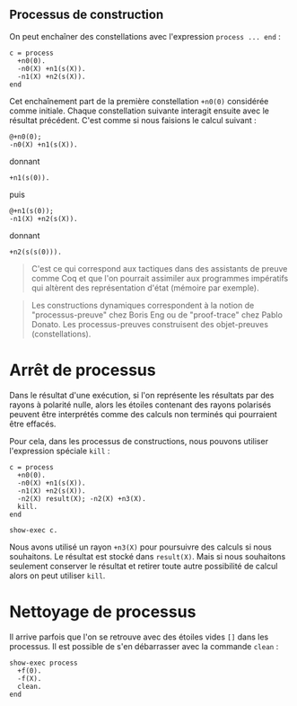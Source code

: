 ## Processus de construction

On peut enchaîner des constellations avec l'expression `process ... end` :

```
c = process
  +n0(0).
  -n0(X) +n1(s(X)).
  -n1(X) +n2(s(X)).
end
```

Cet enchaînement part de la première constellation `+n0(0)` considérée comme
initiale. Chaque constellation suivante interagit ensuite avec le résultat
précédent. C'est comme si nous faisions le calcul suivant :

```
@+n0(0);
-n0(X) +n1(s(X)).
```

donnant

```
+n1(s(0)).
```

puis

```
@+n1(s(0));
-n1(X) +n2(s(X)).
```

donnant

```
+n2(s(s(0))).
```

> C'est ce qui correspond aux tactiques dans des assistants de preuve comme Coq
et que l'on pourrait assimiler aux programmes impératifs qui altèrent des
représentation d'état (mémoire par exemple).

> Les constructions dynamiques correspondent à la notion de "processus-preuve"
chez Boris Eng ou de "proof-trace" chez Pablo Donato. Les processus-preuves
construisent des objet-preuves (constellations).

# Arrêt de processus

Dans le résultat d'une exécution, si l'on représente les résultats par des
rayons à polarité nulle, alors les étoiles contenant des rayons polarisés
peuvent être interprétés comme des calculs non terminés qui pourraient être
effacés.

Pour cela, dans les processus de constructions, nous pouvons utiliser
l'expression spéciale `kill` :

```
c = process
  +n0(0).
  -n0(X) +n1(s(X)).
  -n1(X) +n2(s(X)).
  -n2(X) result(X); -n2(X) +n3(X).
  kill.
end

show-exec c.
```

Nous avons utilisé un rayon `+n3(X)` pour poursuivre des calculs
si nous souhaitons. Le résultat est stocké dans `result(X)`.
Mais si nous souhaitons seulement conserver le résultat et retirer toute
autre possibilité de calcul alors on peut utiliser `kill`.

# Nettoyage de processus

Il arrive parfois que l'on se retrouve avec des étoiles vides `[]` dans
les processus. Il est possible de s'en débarrasser avec la commande `clean` :

```
show-exec process
  +f(0).
  -f(X).
  clean.
end
```
